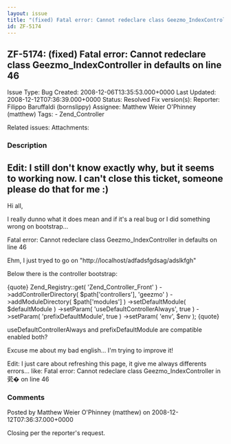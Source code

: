 ```yaml
---
layout: issue
title: "(fixed) Fatal error: Cannot redeclare class Geezmo_IndexController in defaults on line 46"
id: ZF-5174
---
```


ZF-5174: (fixed) Fatal error: Cannot redeclare class Geezmo\_IndexController in defaults on line 46
---------------------------------------------------------------------------------------------------

 Issue Type: Bug Created: 2008-12-06T13:35:53.000+0000 Last Updated: 2008-12-12T07:36:39.000+0000 Status: Resolved Fix version(s): 
 Reporter:  Filippo Baruffaldi (bornslippy)  Assignee:  Matthew Weier O'Phinney (matthew)  Tags: - Zend\_Controller
 
 Related issues: 
 Attachments: 
### Description

Edit: I still don't know exactly why, but it seems to working now. I can't close this ticket, someone please do that for me :)
------------------------------------------------------------------------------------------------------------------------------

Hi all,

I really dunno what it does mean and if it's a real bug or I did something wrong on bootstrap...

Fatal error: Cannot redeclare class Geezmo\_IndexController in defaults on line 46

Ehm, I just tryed to go on "http://localhost/adfadsfgdsag/adslkfgh"

Below there is the controller bootstrap:

{quote} Zend\_Registry::get( 'Zend\_Controller\_Front' ) ->addControllerDirectory( $path['controllers'], 'geezmo' ) ->addModuleDirectory( $path['modules'] ) ->setDefaultModule( $defaultModule ) ->setParam( 'useDefaultControllerAlways', true ) ->setParam( 'prefixDefaultModule', true ) ->setParam( 'env', $env ); {quote}

useDefaultControllerAlways and prefixDefaultModule are compatible enabled both?

Excuse me about my bad english... I'm trying to improve it!

Edit: I just care about refreshing this page, it give me always differents errors... like: Fatal error: Cannot redeclare class Geezmo\_IndexController in 䒯� on line 46

 

 

### Comments

Posted by Matthew Weier O'Phinney (matthew) on 2008-12-12T07:36:37.000+0000

Closing per the reporter's request.

 

 
